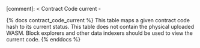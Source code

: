 [comment]: < Contract Code current -

{% docs contract_code_current %}
This table maps a given contract code hash to its current status. This table does not contain the physical uploaded WASM. Block explorers and other data indexers should be used to view the current code.
{% enddocs %}
